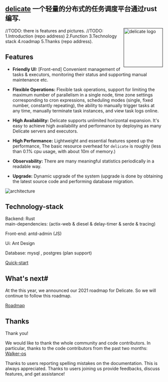 ## [delicate](https://github.com/BinChengZhao/delicate) 一个轻量的分布式的任务调度平台通过rust编写.



<a href="">
    <img src="https://delicate-rs-1301941387.cos.ap-beijing.myqcloud.com/delicate-rs/delicate_logo.png"
         alt="delicate logo" title="delicate" height="125" width="125"  align="right"/>
</a>

//TODO: there is features and pictures.
//TODO: 1.Introduction (repo address) 2.Function 3.Technology stack 4.roadmap 5.Thanks (repo address).

## Features
- **Friendly UI:** [Front-end] Convenient management of tasks & executors, monitoring their status and supporting manual maintenance etc.

- **Flexible Operations:** Flexible task operations, support for limiting the maximum number of parallelism in a single node, time zone settings corresponding to cron expressions, scheduling modes (single, fixed number, constantly repeating), the ability to manually trigger tasks at any time, manually terminate task instances, and view task logs online.

- **High Availability:**  Delicate supports unlimited horizontal expansion. It's easy to achieve high availability and performance by deploying as many Delicate servers and executors.

- **High Performance:** Lightweight and essential features speed up the performance, The basic resource overhead for `delicate` is roughly (less than 0.1% cpu usage, with about 10m of memory.)

- **Observability:**  There are many meaningful statistics periodically in a readable way.

- **Upgrade:**  Dynamic upgrade of the system (upgrade is done by obtaining the latest source code and performing database migration.



![architecture](https://delicate-rs-1301941387.cos.ap-beijing.myqcloud.com/delicate-rs/delicate-architecture.svg)



## Technology-stack

Backend: Rust  
main-dependencies: (actix-web & diesel & delay-timer & serde & tracing)

Front-end: antd-admin (JS)

Ui: Ant Design

Database: mysql , postgres (plan support)



[Quick-start](https://github.com/BinChengZhao/delicate/blob/main/doc/promotional_doc_zh_cn.md)


## What's next#
At the this year, we announced our 2021 roadmap for Delicate. So we will continue to follow this roadmap.

[Roadmap](https://github.com/BinChengZhao/delicate/blob/main/doc/Roadmap.md)

## Thanks

Thank you!

We would like to thank the whole community and code contributors. In particular, thanks to the code contributors from the past two months:
[Walker-os](https://github.com/Walker-os)


Thanks to users reporting spelling mistakes on the documentation. This is always appreciated.
Thanks to users joining us provide feedbacks, discuss features, and get assistance!